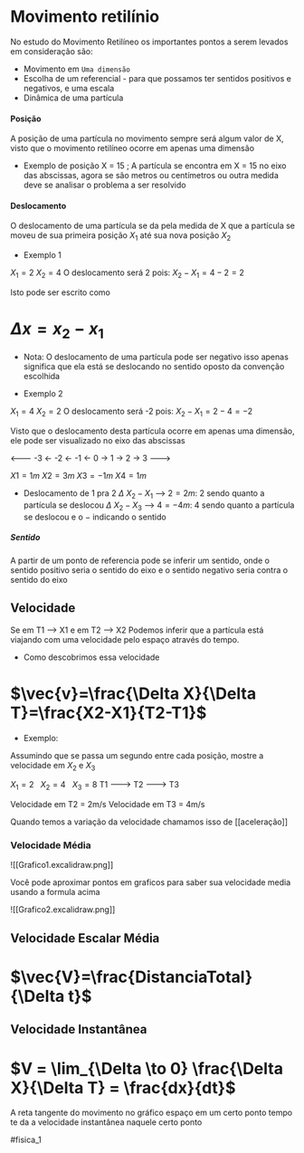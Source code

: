 # Movimento retilínio
No estudo do Movimento Retilíneo os importantes pontos a serem levados em consideração são:

- Movimento em `Uma dimensão`
- Escolha de um referencial
		- para que possamos ter sentidos positivos e negativos, e uma escala
- Dinâmica de uma partícula

#### Posição

A posição de uma partícula no movimento sempre será algum valor de X, visto que o movimento retilíneo ocorre em apenas uma dimensão

- Exemplo de posição
	X = 15 ; A partícula se encontra em X = 15 no eixo das abscissas, agora se são metros ou centímetros ou outra medida deve se analisar o problema a ser resolvido

#### Deslocamento

O deslocamento de uma partícula se da pela medida de X que a partícula se moveu de sua primeira posição $X_1$ até sua nova posição $X_2$  

- Exemplo 1

$X_1=2\ X_2=4$ O deslocamento será 2 pois: $X_2-X_1=4-2=2$  

Isto pode ser escrito como
# $\Delta x =x_2-x_1$

- Nota: O deslocamento de uma partícula pode ser negativo isso apenas significa que ela está se deslocando no sentido oposto da convenção escolhida

- Exemplo 2

$X_1=4\ X_2=2$ O deslocamento será -2 pois: $X_2-X_1=2-4=-2$ 


Visto que o deslocamento desta partícula ocorre em apenas uma dimensão, ele pode ser visualizado no eixo das abscissas

<--- -3 <- -2 <- -1 <- 0 -> 1 -> 2 -> 3 --->

$X1 = 1m$
$X2 = 3m$
$X3 = -1m$
$X4 = 1m$

- Deslocamento de 1 pra 2
$\Delta\ X_2-X_1$ --> $2 = 2m$: 2 sendo quanto a partícula se deslocou
$\Delta\ X_2-X_3$ --> $4 = -4m$: 4 sendo quanto a partícula se deslocou e o $-$ indicando o sentido

##### Sentido

A partir de um ponto de referencia pode se inferir um sentido, onde o sentido positivo seria o sentido do eixo e o sentido negativo seria contra o sentido do eixo


## Velocidade

Se em T1 --> X1 e em T2 --> X2
Podemos inferir que a partícula está viajando com uma velocidade pelo espaço através do tempo.

- Como descobrimos essa velocidade

# $\vec{v}=\frac{\Delta X}{\Delta T}=\frac{X2-X1}{T2-T1}$

- Exemplo:

Assumindo que se passa um segundo entre cada posição, mostre a velocidade em $X_2$ e $X_3$

 $X_1=2\ \ \ X_2=4\ \ \ X_3=8$
T1 ---> T2 ---> T3

Velocidade em T2 = 2m/s 
Velocidade em T3 = 4m/s

Quando temos a variação da velocidade chamamos isso de [[aceleração]]


### Velocidade Média

![[Grafico1.excalidraw.png]]

Você pode aproximar pontos em graficos para saber sua velocidade media usando a formula acima

![[Grafico2.excalidraw.png]]

## Velocidade Escalar Média

# $\vec{V}=\frac{DistanciaTotal}{\Delta t}$

## Velocidade Instantânea
# $V = \lim_{\Delta \to 0} \frac{\Delta X}{\Delta T} = \frac{dx}{dt}$ 
	
A reta tangente do movimento no gráfico espaço em um certo ponto tempo te da a velocidade instantânea naquele certo ponto



#fisica_1 